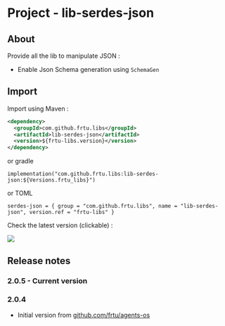 # Project - lib-serdes-json

## About

Provide all the lib to manipulate JSON :

* Enable Json Schema generation using `SchemaGen`

## Import

Import using Maven :

```XML
<dependency>
  <groupId>com.github.frtu.libs</groupId>
  <artifactId>lib-serdes-json</artifactId>
  <version>${frtu-libs.version}</version>
</dependency>
```

or gradle

```
implementation("com.github.frtu.libs:lib-serdes-json:${Versions.frtu_libs}")
```

or TOML

```
serdes-json = { group = "com.github.frtu.libs", name = "lib-serdes-json", version.ref = "frtu-libs" }
```

Check the latest version (clickable) :

[<img src="https://img.shields.io/maven-central/v/com.github.frtu.libs/lib-serdes-json.svg?label=latest%20release%20:%20lib-serdes-json"/>](https://search.maven.org/#search%7Cga%7C1%7Ca%3A%22lib-utils%22+g%3A%22com.github.frtu.libs%22)


## Release notes

### 2.0.5 - Current version

### 2.0.4

* Initial version from [github.com/frtu/agents-os](https://github.com/frtu/agents-os)
